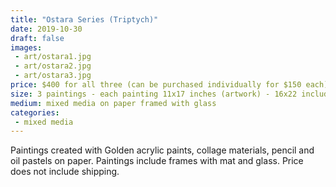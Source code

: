 ```yaml
---
title: "Ostara Series (Triptych)"
date: 2019-10-30
draft: false
images:
 - art/ostara1.jpg
 - art/ostara2.jpg
 - art/ostara3.jpg
price: $400 for all three (can be purchased individually for $150 each)
size: 3 paintings - each painting 11x17 inches (artwork) - 16x22 including frame
medium: mixed media on paper framed with glass
categories:
 - mixed media
---
```


Paintings created with Golden acrylic paints, collage materials, pencil and oil pastels on paper. Paintings include frames with mat and glass. Price does not include shipping.
